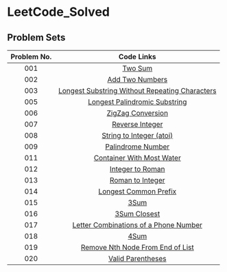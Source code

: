 # LeetCode_Solved

## Problem Sets

| Problem No. | Code Links |
|:--: | :--: | 
001 |   [Two Sum](https://github.com/john850512/LeetCode_Solved/blob/master/001.%20Two%20Sum.md)
002 |[Add Two Numbers](https://github.com/john850512/LeetCode_Solved/blob/master/002.%20Add%20Two%20Numbers.md)
003 |[Longest Substring Without Repeating Characters](https://github.com/john850512/LeetCode_Solved/blob/master/003.%20Longest%20Substring%20Without%20Repeating%20Characters.md)
005 |[Longest Palindromic Substring](https://github.com/john850512/LeetCode_Solved/blob/master/005.%20Longest%20Palindromic%20Substring.md)
006 |[ZigZag Conversion](https://github.com/john850512/LeetCode_Solved/blob/master/006.%20ZigZag%20Conversion.md)
007 |[Reverse Integer](https://github.com/john850512/LeetCode_Solved/blob/master/007.%20Reverse%20Integer.md)
008 |[String to Integer (atoi)](https://github.com/john850512/LeetCode_Solved/blob/master/008.%20String%20to%20Integer%20(atoi).md)
009 |[Palindrome Number](https://github.com/john850512/LeetCode_Solved/blob/master/009.%20Palindrome%20Number.md)
011 |[Container With Most Water](https://github.com/john850512/LeetCode_Solved/blob/master/011.%20Container%20With%20Most%20Water.md)
012 |[Integer to Roman](https://github.com/john850512/LeetCode_Solved/blob/master/012.%20Integer%20to%20Roman.md)
013 |[Roman to Integer](https://github.com/john850512/LeetCode_Solved/blob/master/013.%20Roman%20to%20Integer.md)
014 |[Longest Common Prefix](https://github.com/john850512/LeetCode_Solved/blob/master/014.%20Longest%20Common%20Prefix.md)
015 |[3Sum](https://github.com/john850512/LeetCode_Solved/blob/master/015.%203Sum.md)
016 |[3Sum Closest](https://github.com/john850512/LeetCode_Solved/blob/master/016.%203Sum%20Closest.md)
017 |[Letter Combinations of a Phone Number](https://github.com/john850512/LeetCode_Solved/blob/master/017.%20Letter%20Combinations%20of%20a%20Phone%20Number.md)
018 |[4Sum](https://github.com/john850512/LeetCode_Solved/blob/master/018.%204Sum.md)
019 |[Remove Nth Node From End of List](https://github.com/john850512/LeetCode_Solved/blob/master/019.%20Remove%20Nth%20Node%20From%20End%20of%20List.md)
020 |[Valid Parentheses](https://github.com/john850512/LeetCode_Solved/blob/master/020.%20Valid%20Parentheses.md)
